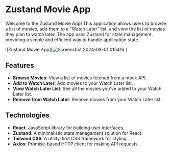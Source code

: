 # Zustand Movie App

Welcome to the Zustand Movie App! This application allows users to browse a list of movies, add them to a "Watch Later" list, and view the list of movies they plan to watch later. The app uses Zustand for state management, providing a simple and efficient way to handle application state.

![Zustand Movie App](![Screenshot 2024-08-01 015416](https://github.com/user-attachments/assets/0b0ef398-a3f3-4b31-927e-179ab5f252d6)
) 
## Features

- **Browse Movies**: View a list of movies fetched from a mock API.
- **Add to Watch Later**: Add movies to your Watch Later list.
- **View Watch Later List**: See all the movies you've added to your Watch Later list.
- **Remove from Watch Later**: Remove movies from your Watch Later list.

## Technologies

- **React**: JavaScript library for building user interfaces.
- **Zustand**: A minimalistic state management solution for React.
- **Tailwind CSS**: A utility-first CSS framework for styling.
- **Axios**: Promise-based HTTP client for making API requests.


